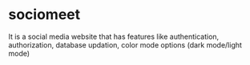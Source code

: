 # sociomeet
It is a social media website  that has features like authentication,  authorization, database updation, color mode options (dark mode/light mode) 
